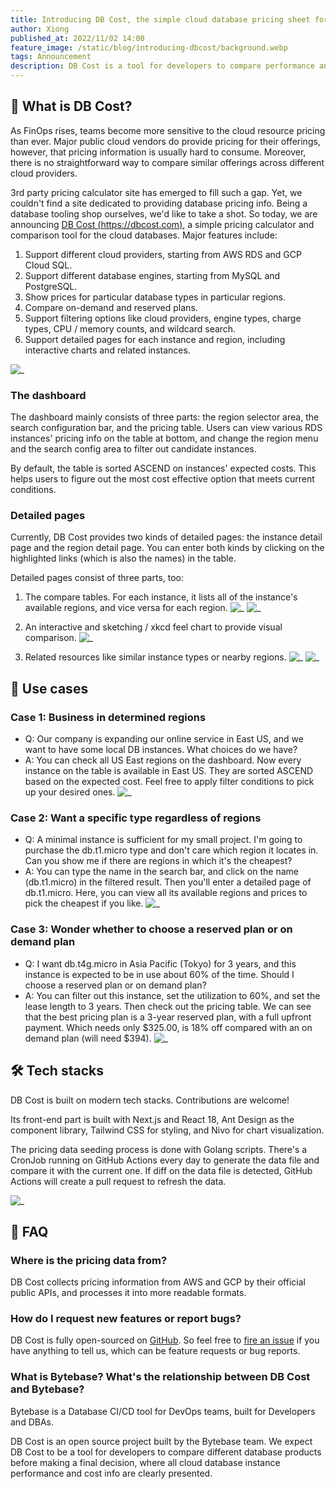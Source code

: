 ```yaml
---
title: Introducing DB Cost, the simple cloud database pricing sheet for AWS RDS and Google Cloud SQL instance
author: Xiong
published_at: 2022/11/02 14:00
feature_image: /static/blog/introducing-dbcost/background.webp
tags: Announcement
description: DB Cost is a tool for developers to compare performance and cost differences among cloud database providers.
---
```


## 💸 What is DB Cost?

As FinOps rises, teams become more sensitive to the cloud resource pricing than ever. Major public cloud vendors do provide pricing for their offerings, however, that pricing information is usually hard to consume. Moreover, there is no straightforward way to compare similar offerings across different cloud providers.

3rd party pricing calculator site has emerged to fill such a gap. Yet, we couldn't find a site dedicated to providing database pricing info. Being a database tooling shop ourselves, we'd like to take a shot. So today, we are announcing [DB Cost (https://dbcost.com)](https://dbcost.com), a simple pricing calculator and comparison tool for the cloud databases. Major features include:

1. Support different cloud providers, starting from AWS RDS and GCP Cloud SQL.
2. Support different database engines, starting from MySQL and PostgreSQL.
3. Show prices for particular database types in particular regions.
4. Compare on-demand and reserved plans.
5. Support filtering options like cloud providers, engine types, charge types, CPU / memory counts, and wildcard search.
6. Support detailed pages for each instance and region, including interactive charts and related instances.

![_](/static/blog/introducing-dbcost/site-shot.webp)

### The dashboard

The dashboard mainly consists of three parts: the region selector area, the search configuration bar, and the pricing table. Users can view various RDS instances' pricing info on the table at bottom, and change the region menu and the search config area to filter out candidate instances.

By default, the table is sorted ASCEND on instances' expected costs. This helps users to figure out the most cost effective option that meets current conditions.

### Detailed pages

Currently, DB Cost provides two kinds of detailed pages: the instance detail page and the region detail page. You can enter both kinds by clicking on the highlighted links (which is also the names) in the table.

Detailed pages consist of three parts, too:

1. The compare tables. For each instance, it lists all of the instance's available regions, and vice versa for each region.
   ![_](/static/blog/introducing-dbcost/db.t4g.micro.webp)
   ![_](/static/blog/introducing-dbcost/africa-cape-town.webp)

2. An interactive and sketching / xkcd feel chart to provide visual comparison.
   ![_](/static/blog/introducing-dbcost/chart.webp)

3. Related resources like similar instance types or nearby regions.
   ![_](/static/blog/introducing-dbcost/related-instances.webp)
   ![_](/static/blog/introducing-dbcost/related-regions.webp)

## 🧐 Use cases

### Case 1: Business in determined regions

- Q: Our company is expanding our online service in East US, and we want to have some local DB instances. What choices do we have?
- A: You can check all US East regions on the dashboard. Now every instance on the table is available in East US. They are sorted ASCEND based on the expected cost. Feel free to apply filter conditions to pick up your desired ones.
  ![_](/static/blog/introducing-dbcost/us-east.webp)

### Case 2: Want a specific type regardless of regions

- Q: A minimal instance is sufficient for my small project. I'm going to purchase the db.t1.micro type and don't care which region it locates in. Can you show me if there are regions in which it's the cheapest?
- A: You can type the name in the search bar, and click on the name (db.t1.micro) in the filtered result. Then you'll enter a detailed page of db.t1.micro. Here, you can view all its available regions and prices to pick the cheapest if you like.
  ![_](/static/blog/introducing-dbcost/db.t1.micro.webp)

### Case 3: Wonder whether to choose a reserved plan or on demand plan

- Q: I want db.t4g.micro in Asia Pacific (Tokyo) for 3 years, and this instance is expected to be in use about 60% of the time. Should I choose a reserved plan or on demand plan?
- A: You can filter out this instance, set the utilization to 60%, and set the lease length to 3 years. Then check out the pricing table.
  We can see that the best pricing plan is a 3-year reserved plan, with a full upfront payment. Which needs only $325.00, is 18% off compared with an on demand plan (will need $394).
  ![_](/static/blog/introducing-dbcost/on-demand-vs-reserved.webp)

## 🛠 Tech stacks

DB Cost is built on modern tech stacks. Contributions are welcome!

Its front-end part is built with Next.js and React 18, Ant Design as the component library, Tailwind CSS for styling, and Nivo for chart visualization.

The pricing data seeding process is done with Golang scripts. There's a CronJob running on GitHub Actions every day to generate the data file and compare it with the current one. If diff on the data file is detected, GitHub Actions will create a pull request to refresh the data.

![_](/static/blog/introducing-dbcost/tech-stack.webp)

## 💬 FAQ

### Where is the pricing data from?

DB Cost collects pricing information from AWS and GCP by their official public APIs, and processes it into more readable formats.

### How do I request new features or report bugs?

DB Cost is fully open-sourced on [GitHub](https://github.com/bytebase/dbcost/tree/main). So feel free to [fire an issue](https://github.com/bytebase/dbcost/issues/new) if you have anything to tell us, which can be feature requests or bug reports.

### What is Bytebase? What's the relationship between DB Cost and Bytebase?

Bytebase is a Database CI/CD tool for DevOps teams, built for Developers and DBAs.

DB Cost is an open source project built by the Bytebase team. We expect DB Cost to be a tool for developers to compare different database products before making a final decision, where all cloud database instance performance and cost info are clearly presented.
